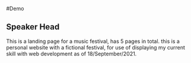 #Demo

## Speaker Head

This is a landing page for a music festival, has 5 pages in total. this is a personal website with a fictional festival, for use of displaying my current skill with web development as of 18/September/2021.
